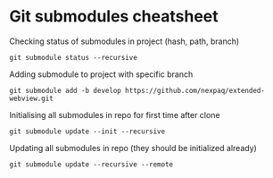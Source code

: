 # Git submodules cheatsheet

Checking status of submodules in project (hash, path, branch)

`
git submodule status --recursive
`

Adding submodule to project with specific branch

`
git submodule add -b develop https://github.com/nexpaq/extended-webview.git
`

Initialising all submodules in repo for first time after clone

`
git submodule update --init --recursive
`

Updating all submodules in repo (they should be initialized already)

`
git submodule update --recursive --remote
`

